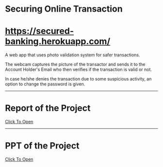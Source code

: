 # Securing Online Transaction
# https://secured-banking.herokuapp.com/
A web app that uses photo validation system for safer transactions.
<p>The webcam captures the picture of the transactor and sends it to the Account Holder's Email who then verifies if the transaction is valid or not.</p>
<p>In case he/she denies the transaction due to some suspicious activity, an option to change the password is given.</p>
<hr>
<h1>Report of the Project</h1>
<a href="https://drive.google.com/file/d/1cerqKbW90ZNWSTztuvmkG4yoRUzNiWl2/view">Click To Open</a>
<hr>
<h1>PPT of the Project</h1>
<a href="https://www.canva.com/design/DAEssTW6YMk/-C6TNzwt86yFjSnYa6i8Zw/view?utm_content=DAEssTW6YMk&utm_campaign=designshare&utm_medium=link&utm_source=publishsharelink">Click To Open</a>

